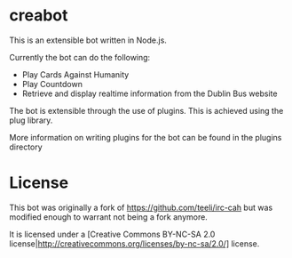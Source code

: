 # creabot
This is an extensible bot written in Node.js.

Currently the bot can do the following:
  * Play Cards Against Humanity
  * Play Countdown
  * Retrieve and display realtime information from the Dublin Bus website

The bot is extensible through the use of plugins. This is achieved using the plug library.

More information on writing plugins for the bot can be found in the plugins directory

# License

This bot was originally a fork of https://github.com/teeli/irc-cah but was modified enough to warrant not being a fork anymore.

It is licensed under a [Creative Commons BY-NC-SA 2.0 license|http://creativecommons.org/licenses/by-nc-sa/2.0/] license.
